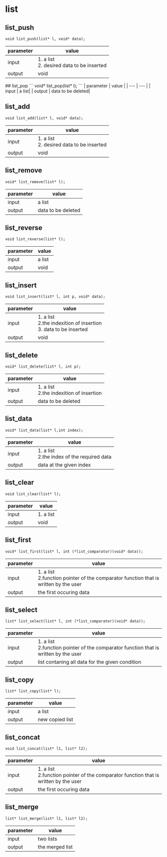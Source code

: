 # list

## list_push
```
void list_push(list* l, void* data);
```
<center>
 
| parameter          | value                              |
| ---                |    ---                             |
| input   | 1. a list <br> 2. desired data to be inserted |
| output   |  void |

</center>
## list_pop
```
void* list_pop(list* l);
```
| parameter          | value                              |
| ---                |    ---                             |
| input   | a list|
| output   |  data to be deleted|

## list_add
```
void list_add(list* l, void* data);
```

| parameter          | value                              |
| ---                |    ---                             |
| input   | 1. a list <br> 2. desired data to be inserted |
| output   |  void |

## list_remove
```
void* list_remove(list* l);
```
| parameter          | value                              |
| ---                |    ---                             |
| input   | a list|
| output   |  data to be deleted|

## list_reverse
```
void list_reverse(list* l);
```
| parameter          | value                              |
| ---                |    ---                             |
| input   | a list|
| output   | void|

## list_insert
```
void list_insert(list* l, int p, void* data);
```

| parameter          | value                              |
| ---                |    ---                             |
| input   |1. a list <br> 2.the indexition of insertion <br> 3. data to be inserted |
| output   |  void|

## list_delete
```
void* list_delete(list* l, int p);
```
| parameter          | value                              |
| ---                |    ---                             |
| input   |1. a list <br> 2.the indexition of insertion|
| output   |  data to be deleted|

## list_data
```
void* list_data(list* l,int index);
```
| parameter          | value                              |
| ---                |    ---                             |
| input   |1. a list <br> 2.the index of the required data|
| output   |  data at the given index |


## list_clear
```
void list_clear(list* l);
```
| parameter          | value                              |
| ---                |    ---                             |
| input   |1. a list |
| output   |  void|


## list_first
```
void* list_first(list* l, int (*list_comparator)(void* data));
```
| parameter          | value                              |
| ---                |    ---                             |
| input   |1. a list <br> 2.function pointer of the comparator function that is written by the user|
| output   |  the first occuring data |


## list_select
```
list* list_select(list* l, int (*list_comparator)(void* data));
```
| parameter          | value                              |
| ---                |    ---                             |
| input   |1. a list <br> 2.function pointer of the comparator function that is written by the user|
| output   |  list contaning all data for the given condition |

## list_copy
```
list* list_copy(list* l);
```
| parameter          | value                              |
| ---                |    ---                             |
| input   | a list |
| output   |  new copied list |

## list_concat
```
void list_concat(list* l1, list* l2);
```
| parameter          | value                              |
| ---                |    ---                             |
| input   |1. a list <br> 2.function pointer of the comparator function that is written by the user|
| output   |  the first occuring data |

## list_merge
```
list* list_merge(list* l1, list* l2);
```
| parameter          | value                              |
| ---                |    ---                             |
| input   | two lists|
| output   |  the merged list |
